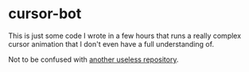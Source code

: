 # cursor-bot

This is just some code I wrote in a few hours that runs a really complex cursor animation that I don't even have a full understanding of.

Not to be confused with [another useless repository](https://github.com/Hri7566/mpp-cursor-bot).
